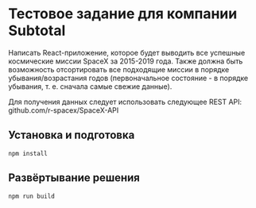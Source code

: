 # Тестовое задание для компании Subtotal
Написать React-приложение, которое будет выводить все успешные космические миссии SpaceX за 2015-2019 года. Также должна быть возможность отсортировать все подходящие миссии в порядке убывания/возрастания годов (первоначальное состояние - в порядке убывания, т. е. сначала самые свежие данные).

Для получения данных следует использовать следующее REST API: github.com/r-spacex/SpaceX-API

## Установка и подготовка

`npm install`

## Развёртывание решения
`npm run build`

